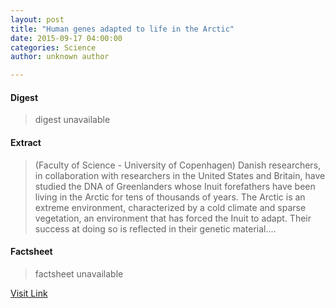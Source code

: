 ```yaml
---
layout: post
title: "Human genes adapted to life in the Arctic"
date: 2015-09-17 04:00:00
categories: Science
author: unknown author

---
```



#### Digest
>digest unavailable

#### Extract
>(Faculty of Science - University of Copenhagen) Danish researchers, in collaboration with researchers in the United States and Britain, have studied the DNA of Greenlanders whose Inuit forefathers have been living in the Arctic for tens of thousands of years. The Arctic is an extreme environment, characterized by a cold climate and sparse vegetation, an environment that has forced the Inuit to adapt. Their success at doing so is reflected in their genetic material....

#### Factsheet
>factsheet unavailable

[Visit Link](http://www.eurekalert.org/pub_releases/2015-09/fos--hga091715.php)


